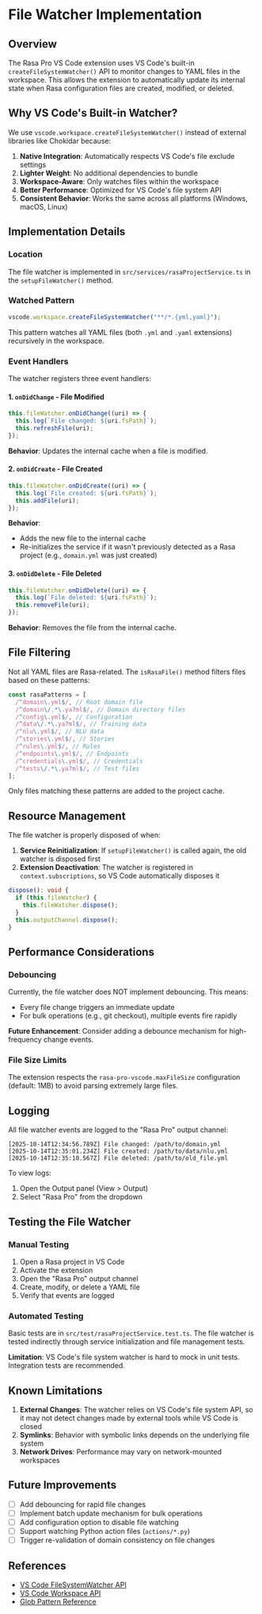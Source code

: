 # File Watcher Implementation

## Overview

The Rasa Pro VS Code extension uses VS Code's built-in `createFileSystemWatcher()` API to monitor changes to YAML files in the workspace. This allows the extension to automatically update its internal state when Rasa configuration files are created, modified, or deleted.

## Why VS Code's Built-in Watcher?

We use `vscode.workspace.createFileSystemWatcher()` instead of external libraries like Chokidar because:

1. **Native Integration**: Automatically respects VS Code's file exclude settings
2. **Lighter Weight**: No additional dependencies to bundle
3. **Workspace-Aware**: Only watches files within the workspace
4. **Better Performance**: Optimized for VS Code's file system API
5. **Consistent Behavior**: Works the same across all platforms (Windows, macOS, Linux)

## Implementation Details

### Location

The file watcher is implemented in `src/services/rasaProjectService.ts` in the `setupFileWatcher()` method.

### Watched Pattern

```typescript
vscode.workspace.createFileSystemWatcher("**/*.{yml,yaml}");
```

This pattern watches all YAML files (both `.yml` and `.yaml` extensions) recursively in the workspace.

### Event Handlers

The watcher registers three event handlers:

#### 1. `onDidChange` - File Modified

```typescript
this.fileWatcher.onDidChange((uri) => {
  this.log(`File changed: ${uri.fsPath}`);
  this.refreshFile(uri);
});
```

**Behavior**: Updates the internal cache when a file is modified.

#### 2. `onDidCreate` - File Created

```typescript
this.fileWatcher.onDidCreate((uri) => {
  this.log(`File created: ${uri.fsPath}`);
  this.addFile(uri);
});
```

**Behavior**:

- Adds the new file to the internal cache
- Re-initializes the service if it wasn't previously detected as a Rasa project (e.g., `domain.yml` was just created)

#### 3. `onDidDelete` - File Deleted

```typescript
this.fileWatcher.onDidDelete((uri) => {
  this.log(`File deleted: ${uri.fsPath}`);
  this.removeFile(uri);
});
```

**Behavior**: Removes the file from the internal cache.

## File Filtering

Not all YAML files are Rasa-related. The `isRasaFile()` method filters files based on these patterns:

```typescript
const rasaPatterns = [
  /^domain\.yml$/, // Root domain file
  /^domain\/.*\.ya?ml$/, // Domain directory files
  /^config\.yml$/, // Configuration
  /^data\/.*\.ya?ml$/, // Training data
  /^nlu\.yml$/, // NLU data
  /^stories\.yml$/, // Stories
  /^rules\.yml$/, // Rules
  /^endpoints\.yml$/, // Endpoints
  /^credentials\.yml$/, // Credentials
  /^tests\/.*\.ya?ml$/, // Test files
];
```

Only files matching these patterns are added to the project cache.

## Resource Management

The file watcher is properly disposed of when:

1. **Service Reinitialization**: If `setupFileWatcher()` is called again, the old watcher is disposed first
2. **Extension Deactivation**: The watcher is registered in `context.subscriptions`, so VS Code automatically disposes it

```typescript
dispose(): void {
  if (this.fileWatcher) {
    this.fileWatcher.dispose();
  }
  this.outputChannel.dispose();
}
```

## Performance Considerations

### Debouncing

Currently, the file watcher does NOT implement debouncing. This means:

- Every file change triggers an immediate update
- For bulk operations (e.g., git checkout), multiple events fire rapidly

**Future Enhancement**: Consider adding a debounce mechanism for high-frequency change events.

### File Size Limits

The extension respects the `rasa-pro-vscode.maxFileSize` configuration (default: 1MB) to avoid parsing extremely large files.

## Logging

All file watcher events are logged to the "Rasa Pro" output channel:

```
[2025-10-14T12:34:56.789Z] File changed: /path/to/domain.yml
[2025-10-14T12:35:01.234Z] File created: /path/to/data/nlu.yml
[2025-10-14T12:35:10.567Z] File deleted: /path/to/old_file.yml
```

To view logs:

1. Open the Output panel (View > Output)
2. Select "Rasa Pro" from the dropdown

## Testing the File Watcher

### Manual Testing

1. Open a Rasa project in VS Code
2. Activate the extension
3. Open the "Rasa Pro" output channel
4. Create, modify, or delete a YAML file
5. Verify that events are logged

### Automated Testing

Basic tests are in `src/test/rasaProjectService.test.ts`. The file watcher is tested indirectly through service initialization and file management tests.

**Limitation**: VS Code's file system watcher is hard to mock in unit tests. Integration tests are recommended.

## Known Limitations

1. **External Changes**: The watcher relies on VS Code's file system API, so it may not detect changes made by external tools while VS Code is closed
2. **Symlinks**: Behavior with symbolic links depends on the underlying file system
3. **Network Drives**: Performance may vary on network-mounted workspaces

## Future Improvements

- [ ] Add debouncing for rapid file changes
- [ ] Implement batch update mechanism for bulk operations
- [ ] Add configuration option to disable file watching
- [ ] Support watching Python action files (`actions/*.py`)
- [ ] Trigger re-validation of domain consistency on file changes

## References

- [VS Code FileSystemWatcher API](https://code.visualstudio.com/api/references/vscode-api#FileSystemWatcher)
- [VS Code Workspace API](https://code.visualstudio.com/api/references/vscode-api#workspace)
- [Glob Pattern Reference](https://code.visualstudio.com/docs/editor/glob-patterns)
